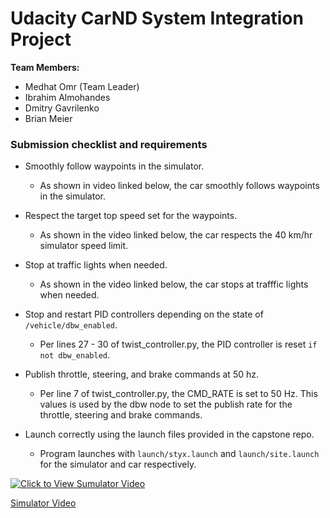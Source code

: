 # Udacity CarND System Integration Project
**Team Members:**
- Medhat Omr (Team Leader)
- Ibrahim Almohandes
- Dmitry Gavrilenko
- Brian Meier

### Submission checklist and requirements

- Smoothly follow waypoints in the simulator.
    - As shown in video linked below, the car smoothly follows waypoints in the simulator.
    
- Respect the target top speed set for the waypoints.
    - As shown in the video linked below, the car respects the 40 km/hr simulator speed limit.
    
- Stop at traffic lights when needed.
    - As shown in the video linked below, the car stops at trafffic lights when needed. 
  
- Stop and restart PID controllers depending on the state of ``/vehicle/dbw_enabled``.
    - Per lines 27 - 30 of twist_controller.py, the PID controller is reset ``if not dbw_enabled``.
    
- Publish throttle, steering, and brake commands at 50 hz.
    - Per line 7 of twist_controller.py, the CMD_RATE is set to 50 Hz.  This values is used by the dbw node to set the publish rate for the throttle, steering and brake commands.
    
- Launch correctly using the launch files provided in the capstone repo.
    - Program launches with ``launch/styx.launch`` and ``launch/site.launch`` for the simulator and car respectively.
    

[![Click to View Sumulator Video](https://img.youtube.com/vi/GP0a8tXMdgk/0.jpg)](https://www.youtube.com/watch?v=GP0a8tXMdgk "Simulator Video")

[Simulator Video](https://www.youtube.com/watch?v=GP0a8tXMdgk)
